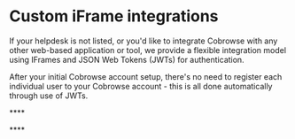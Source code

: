 # Custom iFrame integrations

If your helpdesk is not listed, or you'd like to integrate Cobrowse with any other web-based application or tool, we provide a flexible integration model using IFrames and JSON Web Tokens \(JWTs\) for authentication.

After your initial Cobrowse account setup, there's no need to register each individual user to your Cobrowse account - this is all done automatically through use of JWTs.

\*\*\*\*



\*\*\*\*



